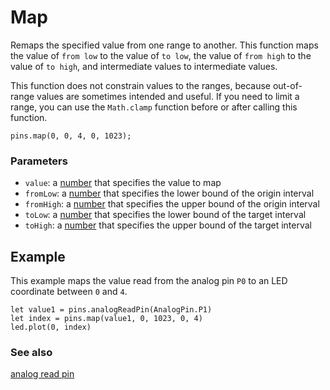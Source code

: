 # Map

Remaps the specified value from one range to another. This function
maps the value of ``from low`` to the value of ``to low``, the value
of ``from high`` to the value of ``to high``, and intermediate values
to intermediate values.

This function does not constrain values to the ranges, because
out-of-range values are sometimes intended and useful.  If you need to
limit a range, you can use the ``Math.clamp`` function before or after
calling this function.

```sig
pins.map(0, 0, 4, 0, 1023);
```

### Parameters

* ``value``: a [number](/reference/types/number) that specifies the value to map
* ``fromLow``: a [number](/reference/types/number)  that specifies the lower bound of the origin interval
* ``fromHigh``: a [number](/reference/types/number)  that specifies the upper bound of the origin interval
* ``toLow``: a [number](/reference/types/number)  that specifies the lower bound of the target interval
* ``toHigh``: a [number](/reference/types/number)  that specifies the upper bound of the target interval

## Example

This example maps the value read from the analog pin `P0` to an LED
coordinate between `0` and `4`.

```blocks
let value1 = pins.analogReadPin(AnalogPin.P1)
let index = pins.map(value1, 0, 1023, 0, 4)
led.plot(0, index)
```

### See also

[analog read pin](/reference/pins/analog-read-pin)

